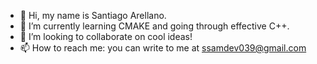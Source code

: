 - 👋 Hi, my name is Santiago Arellano.
- 🌱 I’m currently learning CMAKE and going through effective C++.
- 💞️ I’m looking to collaborate on cool ideas!
- 📫 How to reach me: you can write to me at ssamdev039@gmail.com

<!---
santyarellano/santyarellano is a ✨ special ✨ repository because its `README.md` (this file) appears on your GitHub profile.
You can click the Preview link to take a look at your changes.
--->
